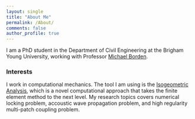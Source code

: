 ```yaml
---
layout: single
title: "About Me"
permalink: /About/
comments: false
author_profile: true
---
```



I am a PhD student in the Department of Civil Engineering at the Brigham Young University, working with Professor [Michael Borden](https://ceen.et.byu.edu/content/michael-j-borden).

### Interests

I work in computational mechanics. The tool I am using is the [Isogeometric Analysis](https://en.wikipedia.org/wiki/Isogeometric_analysis), which is a novel computational approach that takes the finite element method to the next level. My research topics covers numerical locking problem, accoustic wave propagation problem, and high regularity multi-patch coupling problem.


